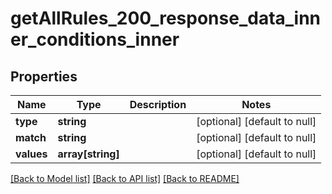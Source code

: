 # getAllRules_200_response_data_inner_conditions_inner

## Properties
Name | Type | Description | Notes
------------ | ------------- | ------------- | -------------
**type** | **string** |  | [optional] [default to null]
**match** | **string** |  | [optional] [default to null]
**values** | **array[string]** |  | [optional] [default to null]

[[Back to Model list]](../README.md#documentation-for-models) [[Back to API list]](../README.md#documentation-for-api-endpoints) [[Back to README]](../README.md)


